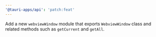 ```yaml
---
'@tauri-apps/api': 'patch:feat'
---
```


Add a new `webviewWindow` module that exports `WebviewWindow` class and related methods such as `getCurrent` and `getAll`.
